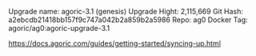 Upgrade name: agoric-3.1 (genesis)
Upgrade Hight: 2,115,669
Git Hash: a2ebcdb21418bb157f9c747a042b2a859b2a5986
Repo: ag0
Docker Tag: agoric/ag0:agoric-upgrade-3.1

https://docs.agoric.com/guides/getting-started/syncing-up.html
